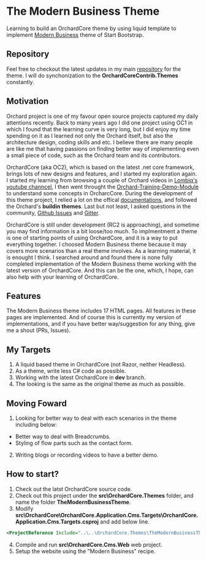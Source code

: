 # The Modern Business Theme
Learning to build an OrchardCore theme by using liquid template to implement [Modern Business](https://startbootstrap.com/templates/modern-business/) theme of Start Bootstrap.

## Repository
Feel free to checkout the latest updates in my main [repository](https://github.com/jwu-au/ModernBusiness.OrchardCore) for the theme. I will do synchonization to the **OrchardCoreContrib.Themes** constantly.

## Motivation
Orchard project is one of my favour open source projects captured my daily attentions recently. Back to many years ago I did one project using OC1 in which I found that the learning curve is very long, but I did enjoy my time spending on it as I learned not only the Orchard itself, but also the architecture design, coding skills and etc. I believe there are many people are like me that having passions on finding better way of implementing even a small piece of code, such as the Orchard team and its contributors.

OrchardCore (aka OC2), which is based on the latest .net core framework, brings lots of new designs and features, and I started my exploration again. I started my learning from browsing a couple of Orchard videos in [Lombiq's youtube channcel](https://www.youtube.com/channel/UCDVUxCz2RvkgTbA0wAYKwRA), I then went throught the [Orchard-Training-Demo-Module](https://github.com/Lombiq/Orchard-Training-Demo-Module/tree/orchard-core) to understand some concepts in OrcharcCore. During the development of this theme project, I relied a lot on the offical [documentations](https://docs.orchardcore.net/), and followed the Orchard's __buildin themes__. Last but not least, I asked questions in the community, [Github Issues](https://github.com/OrchardCMS/OrchardCore/issues) and [Gitter](https://gitter.im/OrchardCMS/OrchardCore?utm_source=badge&utm_medium=badge&utm_campaign=pr-badge&utm_content=badge).

OrchardCore is still under development (RC2 is approaching), and sometime you may find information is a bit loose/too much. To implmentment a theme is one of starting points of using OrchardCore, and it is a way to put everything together. I choosed Modern Business theme because it may covers more scenarios than a real theme involves. As a learning material, it is enought I think. I searched around and found there is none fully completed implementation of the Modern Business theme working with the latest version of OrchardCore. And this can be the one, which, I hope, can also help with your learning of OrchardCore.

## Features
The Modern Business theme includes 17 HTML pages. All features in these pages are implemented. And of course this is currently my version of implementations, and if you have better way/suggestion for any thing, give me a shout (PRs, Issues).

## My Targets
1. A liquid based theme in OrchardCore (not Razor, neither Headless).
1. As a theme, write less C# code as possible.
1. Working with the latest OrchardCore in **dev** branch. 
1. The looking is the same as the original theme as much as possible.

## Moving Foward
1. Looking for better way to deal with each scenarios in the theme including below:
  * Better way to deal with Breadcrumbs.
  * Styling of flow parts such as the contact form.
2. Writing blogs or recording videos to have a better demo.

## How to start?
1. Check out the latst OrchardCore source code.
1. Check out this project under the **src\OrchardCore.Themes** folder, and name the folder **TheModernBusinessTheme**.
1. Modify **src\OrchardCore\OrchardCore.Application.Cms.Targets\OrchardCore.Application.Cms.Targets.csproj** and add below line.
```xml
<ProjectReference Include="..\..\OrchardCore.Themes\TheModernBusinessTheme\TheModernBusinessTheme.csproj" PrivateAssets="none" />
```
4. Compile and run **src\OrchardCore.Cms.Web** web project.
1. Setup the website using the "Modern Business" recipe.


